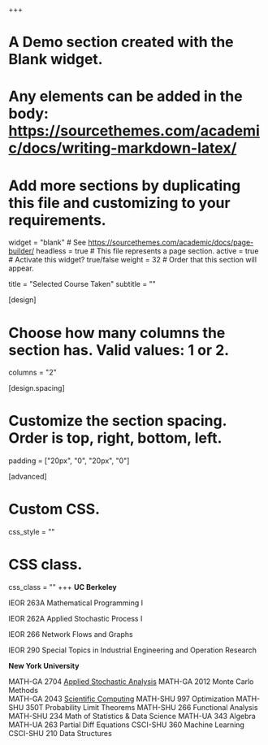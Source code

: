 +++
# A Demo section created with the Blank widget.
# Any elements can be added in the body: https://sourcethemes.com/academic/docs/writing-markdown-latex/
# Add more sections by duplicating this file and customizing to your requirements.

widget = "blank"  # See https://sourcethemes.com/academic/docs/page-builder/
headless = true  # This file represents a page section.
active = true  # Activate this widget? true/false
weight = 32  # Order that this section will appear.

title = "Selected Course Taken"
subtitle = ""

[design]
  # Choose how many columns the section has. Valid values: 1 or 2.
  columns = "2"

[design.spacing]
  # Customize the section spacing. Order is top, right, bottom, left.
  padding = ["20px", "0", "20px", "0"]

[advanced]
 # Custom CSS. 
 css_style = ""
 
 # CSS class.
 css_class = ""
+++
**UC Berkeley**

IEOR 263A  Mathematical Programming I

IEOR 262A  Applied Stochastic Process I    

IEOR 266     Network Flows and Graphs

IEOR 290     Special Topics in Industrial Engineering and Operation Research

**New York University**

MATH-GA 2704   [Applied Stochastic Analysis](https://cims.nyu.edu/~holmes/teaching/asa2019.html)
MATH-GA 2012   Monte Carlo Methods    
MATH-GA 2043   [Scientific Computing](https://www.math.nyu.edu/faculty/goodman/teaching/ScientificComputing2018/ScientificComputing.html)
MATH-SHU 997   Optimization
MATH-SHU 350T Probability Limit Theorems
MATH-SHU 266   Functional Analysis 
MATH-SHU 234   Math of Statistics & Data Science
MATH-UA    343   Algebra
MATH-UA    263   Partial Diff Equations
CSCI-SHU  360  Machine Learning
CSCI-SHU  210  Data Structures
